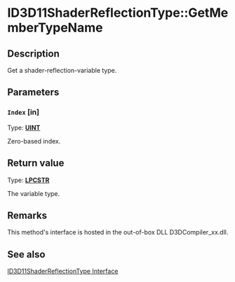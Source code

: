# ID3D11ShaderReflectionType::GetMemberTypeName

## Description

Get a shader-reflection-variable type.

## Parameters

### `Index` [in]

Type: **[UINT](https://learn.microsoft.com/windows/desktop/WinProg/windows-data-types)**

Zero-based index.

## Return value

Type: **[LPCSTR](https://learn.microsoft.com/windows/desktop/WinProg/windows-data-types)**

The variable type.

## Remarks

This method's interface is hosted in the out-of-box DLL D3DCompiler_xx.dll.

## See also

[ID3D11ShaderReflectionType Interface](https://learn.microsoft.com/windows/desktop/api/d3d11shader/nn-d3d11shader-id3d11shaderreflectiontype)